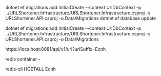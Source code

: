 dotnet ef migrations add InitialCreate --context UrlDbContext -p ../URLShortener.Infrastructure/URLShortener.Infrastructure.csproj -s URLShortener.API.csproj -o Data/Migrations
dotnet ef database update

dotnet ef migrations add InitialCreate --context UrlDbContext -p ../URLShortener.Infrastructure/URLShortener.Infrastructure.csproj -s URLShortener.API.csproj -o Data/Migrations

https://localhost:8081/api/v1/url?urlSuffix=Ecnh

redis container - 

redis-cli
HGETALL Ecnh



